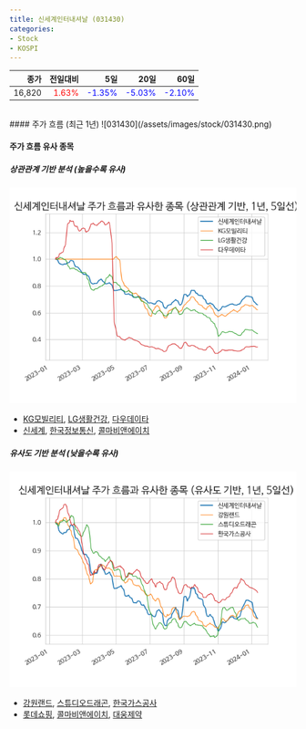 ```yaml
---
title: 신세계인터내셔날 (031430)
categories:
- Stock
- KOSPI
---
```


|종가|전일대비|5일|20일|60일|
|---:|-------:|--:|---:|---:|
|16,820|<span style="color: red">1.63%</span>|<span style="color: blue">-1.35%</span>|<span style="color: blue">-5.03%</span>|<span style="color: blue">-2.10%</span>|

<!-- more -->
<br>
#### 주가 흐름 (최근 1년)
![031430](/assets/images/stock/031430.png)

#### 주가 흐름 유사 종목

##### 상관관계 기반 분석 (높을수록 유사)
![031430](/assets/images/stock/031430_corr.png)
- [KG모빌리티](/003620/), [LG생활건강](/051900/), [다우데이타](/032190/)
- [신세계](/004170/), [한국정보통신](/025770/), [콜마비앤에이치](/200130/)

##### 유사도 기반 분석 (낮을수록 유사)	
![031430](/assets/images/stock/031430_sim.png)
- [강원랜드](/035250/), [스튜디오드래곤](/253450/), [한국가스공사](/036460/)
- [롯데쇼핑](/023530/), [콜마비앤에이치](/200130/), [대웅제약](/069620/)